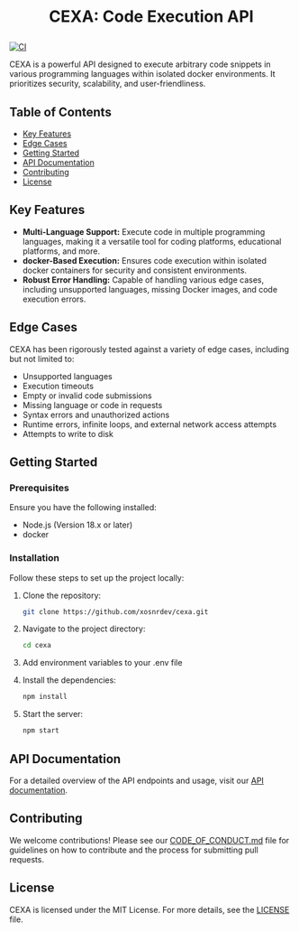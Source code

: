 # <p align="center">CEXA: Code Execution API</p>

[![CI](https://github.com/xosnrdev/cexa/actions/workflows/main.yml/badge.svg?event=pull_request)](https://github.com/xosnrdev/cexa/actions/workflows/main.yml)

CEXA is a powerful API designed to execute arbitrary code snippets in various programming languages within isolated docker environments. It prioritizes security, scalability, and user-friendliness.

## Table of Contents

- [Key Features](#key-features)
- [Edge Cases](#edge-cases)
- [Getting Started](#getting-started)
- [API Documentation](#api-documentation)
- [Contributing](#contributing)
- [License](#license)

## Key Features

- **Multi-Language Support:** Execute code in multiple programming languages, making it a versatile tool for coding platforms, educational platforms, and more.
- **docker-Based Execution:** Ensures code execution within isolated docker containers for security and consistent environments.
- **Robust Error Handling:** Capable of handling various edge cases, including unsupported languages, missing Docker images, and code execution errors.

## Edge Cases

CEXA has been rigorously tested against a variety of edge cases, including but not limited to:

- Unsupported languages
- Execution timeouts
- Empty or invalid code submissions
- Missing language or code in requests
- Syntax errors and unauthorized actions
- Runtime errors, infinite loops, and external network access attempts
- Attempts to write to disk

## Getting Started

### Prerequisites

Ensure you have the following installed:

- Node.js (Version 18.x or later)
- docker

### Installation

Follow these steps to set up the project locally:

1. Clone the repository:

   ```bash
   git clone https://github.com/xosnrdev/cexa.git

   ```

2. Navigate to the project directory:

   ```bash
   cd cexa
   ```

3. Add environment variables to your .env file

4. Install the dependencies:

   ```bash
   npm install
   ```

5. Start the server:

   ```bash
   npm start
   ```

## API Documentation

For a detailed overview of the API endpoints and usage, visit our [API documentation](https://documenter.getpostman.com/view/32696710/2s9YythLiJ).

## Contributing

We welcome contributions! Please see our [CODE_OF_CONDUCT.md](CODE_OF_CONDUCT.md) file for guidelines on how to contribute and the process for submitting pull requests.

## License

CEXA is licensed under the MIT License. For more details, see the [LICENSE](LICENSE) file.
